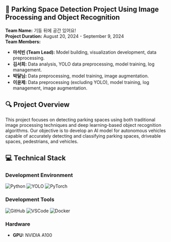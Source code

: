## 🚙 Parking Space Detection Project Using Image Processing and Object Recognition

**Team Name:** 기둥 뒤에 공간 있어요!  
**Project Duration:** August 20, 2024 - September 9, 2024  
**Team Members:**  
- **마석빈 (Team Lead):** Model building, visualization development, data preprocessing.  
- **김서희:** Data analysis, YOLO data preprocessing, model training, log management.  
- **박달님:** Data preprocessing, model training, image augmentation.  
- **이윤제:** Data preprocessing (excluding YOLO), model training, log management, image augmentation.

## 🔍 Project Overview
This project focuses on detecting parking spaces using both traditional image processing techniques and deep learning-based object recognition algorithms. Our objective is to develop an AI model for autonomous vehicles capable of accurately detecting and classifying parking spaces, driveable spaces, pedestrians, and vehicles.

## 💻 Technical Stack

### Development Environment

![Python](https://img.shields.io/badge/Python-3776AB?style=flat&logo=Python&logoColor=white)
![YOLO](https://img.shields.io/badge/YOLO-FF9C00?style=flat&logo=YOLO&logoColor=white)
![PyTorch](https://img.shields.io/badge/PyTorch-EE4C2C?style=flat&logo=PyTorch&logoColor=white)
### Development Tools

![GitHub](https://img.shields.io/badge/GitHub-181717?style=flat&logo=GitHub&logoColor=white)
![VSCode](https://img.shields.io/badge/VSCode-007ACC?style=flat&logo=VisualStudioCode&logoColor=white)
![Docker](https://img.shields.io/badge/Docker-2496ED?style=flat&logo=Docker&logoColor=white)

### Hardware
- **GPU:** NVIDIA A100
